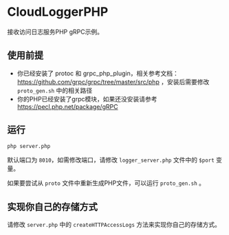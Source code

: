 # CloudLoggerPHP

接收访问日志服务PHP gRPC示例。

## 使用前提

* 你已经安装了 protoc 和 grpc_php_plugin，相关参考文档：https://github.com/grpc/grpc/tree/master/src/php ，安装后需要修改 `proto_gen.sh` 中的相关路径
* 你的PHP已经安装了grpc模块，如果还没安装请参考 https://pecl.php.net/package/gRPC

## 运行

~~~bash
php server.php
~~~

默认端口为 `8010`，如需修改端口，请修改 `logger_server.php` 文件中的 `$port` 变量。

如果要尝试从 `proto` 文件中重新生成PHP文件，可以运行 `proto_gen.sh` 。

## 实现你自己的存储方式

请修改 `server.php` 中的 `createHTTPAccessLogs` 方法来实现你自己的存储方式。